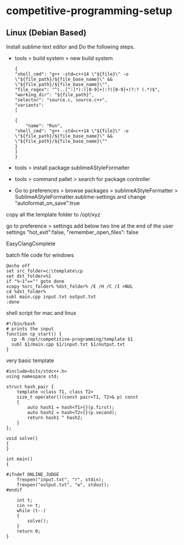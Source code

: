 # competitive-programming-setup

## Linux (Debian Based)

Install sublime text editor and
Do the following steps.

- tools > build system > new build system

  ```sublime_build
  {
  "shell_cmd": "g++ -std=c++14 \"${file}\" -o \"${file_path}/${file_base_name}\" && \"${file_path}/${file_base_name}\"",
  "file_regex": "^(..[^:]*):([0-9]+):?([0-9]+)?:? (.*)$",
  "working_dir": "${file_path}",
  "selector": "source.c, source.c++",
  "variants":
  [

  {
      "name": "Run",
  "shell_cmd": "g++ -std=c++14 \"${file}\" -o \"${file_path}/${file_base_name}\" && \"${file_path}/${file_base_name}\""
  }
  ]
  }
  ```

- tools > install package sublimeAStyleFormatter
- tools > command pallet > search for package controller
- Go to preferences > browse packages > sublimeAStyleFormatter > SublimeAStyleFormatter.sublime-settings and change "autoformat_on_save":true

copy all the template folder to /opt/xyz

go to preference > settings
add below two line at the end of the user settings
"hot_exit":false,
"remember_open_files": false

Easy​Clang​Complete

batch file code for windows

```
@echo off
set src_folder=c:\template\cp
set dst_folder=%1
if "%~1"=="" goto done
xcopy %src_folder% %dst_folder% /E /H /C /I >NUL
cd %dst_folder%
subl main.cpp input.txt output.txt
:done
```

shell script for mac and linux

```
#!/bin/bash
# prints the input
function cp_start() {
  cp -R /opt/competitive-programming/template $1
  subl $1/main.cpp $1/input.txt $1/output.txt
}
```

very basic template

```
#include<bits/stdc++.h>
using namespace std;

struct hash_pair {
    template <class T1, class T2>
    size_t operator()(const pair<T1, T2>& p) const
    {
        auto hash1 = hash<T1>{}(p.first);
        auto hash2 = hash<T2>{}(p.second);
        return hash1 ^ hash2;
    }
};

void solve()
{
}

int main()
{

#ifndef ONLINE_JUDGE
	freopen("input.txt", "r", stdin);
	freopen("output.txt", "w", stdout);
#endif

	int t;
	cin >> t;
	while (t--)
	{
		solve();
	}
	return 0;
}
```

